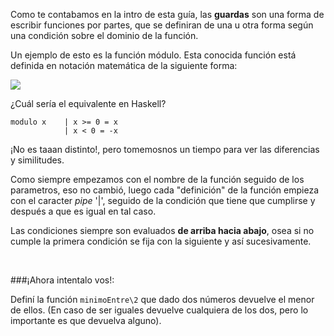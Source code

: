 Como te contabamos en la intro de esta guía, las **guardas** son una forma de escribir funciones por partes, que se definiran de una u otra forma según una condición sobre el dominio de la función.

Un ejemplo de esto es la función módulo. Esta conocida función está definida en notación matemática de la siguiente forma:

<img src="http://uqbar-wiki.org/images/f/f7/Modulo.gif">

¿Cuál sería el equivalente en Haskell?

```
modulo x    | x >= 0 = x
            | x < 0 = -x
```

¡No es taaan distinto!, pero tomemosnos un tiempo para ver las diferencias y similitudes.

Como siempre empezamos con el nombre de la función seguido de los parametros, eso no cambió, luego cada "definición" de la función empieza con el caracter _pipe_ '|', seguido de la condición que tiene que cumplirse y después a que es igual en tal caso. 

Las condiciones siempre son evaluados **de arriba hacia abajo**, osea si no cumple la primera condición se fija con la siguiente y así sucesivamente.

<br>

###¡Ahora intentalo vos!:

Definí la función `minimoEntre\2` que dado dos números devuelve el menor de ellos. (En caso de ser iguales devuelve cualquiera de los dos, pero lo importante es que devuelva alguno). 